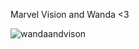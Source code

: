  Marvel 
  Vision and Wanda <3 
  
![wandaandvison](https://www.google.com/url?sa=i&url=https%3A%2F%2Fwww.pinterest.com%2Fpin%2Fwandavision--35465915806639069%2F&psig=AOvVaw3P6VBdcM-z5MYeMW7VOBlA&ust=1728504063525000&source=images&cd=vfe&opi=89978449&ved=0CBMQjRxqFwoTCJCP4sbJ_4gDFQAAAAAdAAAAABAE) 
